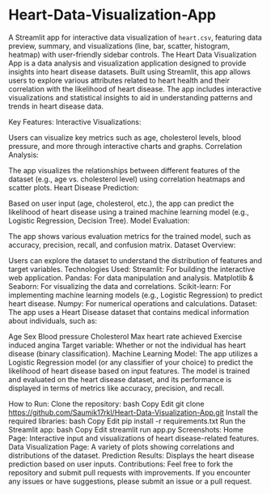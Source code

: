 # Heart-Data-Visualization-App
A Streamlit app for interactive data visualization of `heart.csv`, featuring data preview, summary, and visualizations (line, bar, scatter, histogram, heatmap) with user-friendly sidebar controls.
The Heart Data Visualization App is a data analysis and visualization application designed to provide insights into heart disease datasets. Built using Streamlit, this app allows users to explore various attributes related to heart health and their correlation with the likelihood of heart disease. The app includes interactive visualizations and statistical insights to aid in understanding patterns and trends in heart disease data.

Key Features:
Interactive Visualizations:

Users can visualize key metrics such as age, cholesterol levels, blood pressure, and more through interactive charts and graphs.
Correlation Analysis:

The app visualizes the relationships between different features of the dataset (e.g., age vs. cholesterol level) using correlation heatmaps and scatter plots.
Heart Disease Prediction:

Based on user input (age, cholesterol, etc.), the app can predict the likelihood of heart disease using a trained machine learning model (e.g., Logistic Regression, Decision Tree).
Model Evaluation:

The app shows various evaluation metrics for the trained model, such as accuracy, precision, recall, and confusion matrix.
Dataset Overview:

Users can explore the dataset to understand the distribution of features and target variables.
Technologies Used:
Streamlit: For building the interactive web application.
Pandas: For data manipulation and analysis.
Matplotlib & Seaborn: For visualizing the data and correlations.
Scikit-learn: For implementing machine learning models (e.g., Logistic Regression) to predict heart disease.
Numpy: For numerical operations and calculations.
Dataset:
The app uses a Heart Disease dataset that contains medical information about individuals, such as:

Age
Sex
Blood pressure
Cholesterol
Max heart rate achieved
Exercise induced angina
Target variable: Whether or not the individual has heart disease (binary classification).
Machine Learning Model:
The app utilizes a Logistic Regression model (or any classifier of your choice) to predict the likelihood of heart disease based on input features. The model is trained and evaluated on the heart disease dataset, and its performance is displayed in terms of metrics like accuracy, precision, and recall.

How to Run:
Clone the repository:
bash
Copy
Edit
git clone https://github.com/Saumik17rkl/Heart-Data-Visualization-App.git
Install the required libraries:
bash
Copy
Edit
pip install -r requirements.txt
Run the Streamlit app:
bash
Copy
Edit
streamlit run app.py
Screenshots:
Home Page: Interactive input and visualizations of heart disease-related features.
Data Visualization Page: A variety of plots showing correlations and distributions of the dataset.
Prediction Results: Displays the heart disease prediction based on user inputs.
Contributions:
Feel free to fork the repository and submit pull requests with improvements. If you encounter any issues or have suggestions, please submit an issue or a pull request.
